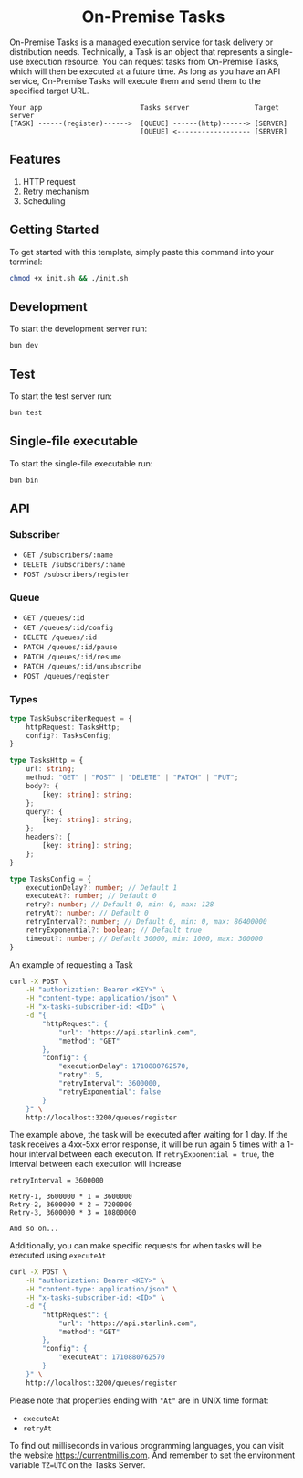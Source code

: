 <div align="center">
    <h1>
        <b>On-Premise Tasks</b>
    </h1>
</div>

On-Premise Tasks is a managed execution service for task delivery or distribution needs. Technically, a Task is an object that represents a single-use execution resource. You can request tasks from On-Premise Tasks, which will then be executed at a future time. As long as you have an API service, On-Premise Tasks will execute them and send them to the specified target URL.

```
Your app                        Tasks server                Target server
[TASK] ------(register)------>  [QUEUE] ------(http)------> [SERVER]
                                [QUEUE] <------------------ [SERVER]
```

## Features
1. HTTP request
2. Retry mechanism
3. Scheduling

## Getting Started
To get started with this template, simply paste this command into your terminal:
```bash
chmod +x init.sh && ./init.sh
```

## Development
To start the development server run:
```bash
bun dev
```

## Test
To start the test server run:
```bash
bun test
```

## Single-file executable
To start the single-file executable run:
```bash
bun bin
```

## API
### Subscriber
- `GET /subscribers/:name`
- `DELETE /subscribers/:name`
- `POST /subscribers/register`

### Queue
- `GET /queues/:id`
- `GET /queues/:id/config`
- `DELETE /queues/:id`
- `PATCH /queues/:id/pause`
- `PATCH /queues/:id/resume`
- `PATCH /queues/:id/unsubscribe`
- `POST /queues/register`

### Types
```ts
type TaskSubscriberRequest = {
    httpRequest: TasksHttp;
    config?: TasksConfig;
}

type TasksHttp = {
    url: string;
    method: "GET" | "POST" | "DELETE" | "PATCH" | "PUT";
    body?: {
        [key: string]: string;
    };
    query?: {
        [key: string]: string;
    };
    headers?: {
        [key: string]: string;
    };
}

type TasksConfig = {
    executionDelay?: number; // Default 1
    executeAt?: number; // Default 0
    retry?: number; // Default 0, min: 0, max: 128
    retryAt?: number; // Default 0
    retryInterval?: number; // Default 0, min: 0, max: 86400000
    retryExponential?: boolean; // Default true
    timeout?: number; // Default 30000, min: 1000, max: 300000
}
```
An example of requesting a Task

```sh
curl -X POST \
    -H "authorization: Bearer <KEY>" \
    -H "content-type: application/json" \
    -H "x-tasks-subscriber-id: <ID>" \
    -d "{
        "httpRequest": {
            "url": "https://api.starlink.com",
            "method": "GET"
        },
        "config": {
            "executionDelay": 1710880762570,
            "retry": 5,
            "retryInterval": 3600000,
            "retryExponential": false
        }
    }" \
    http://localhost:3200/queues/register
```

The example above, the task will be executed after waiting for 1 day. If the task receives a 4xx-5xx error response, it will be run again 5 times with a 1-hour interval between each execution. If `retryExponential = true`, the interval between each execution will increase

```
retryInterval = 3600000

Retry-1, 3600000 * 1 = 3600000
Retry-2, 3600000 * 2 = 7200000
Retry-3, 3600000 * 3 = 10800000

And so on...
```
Additionally, you can make specific requests for when tasks will be executed using `executeAt`

```sh
curl -X POST \
    -H "authorization: Bearer <KEY>" \
    -H "content-type: application/json" \
    -H "x-tasks-subscriber-id: <ID>" \
    -d "{
        "httpRequest": {
            "url": "https://api.starlink.com",
            "method": "GET"
        },
        "config": {
            "executeAt": 1710880762570
        }
    }" \
    http://localhost:3200/queues/register
```
Please note that properties ending with `"At"` are in UNIX time format:
- `executeAt`
- `retryAt`

To find out milliseconds in various programming languages, you can visit the website https://currentmillis.com. And remember to set the environment variable `TZ=UTC` on the Tasks Server.